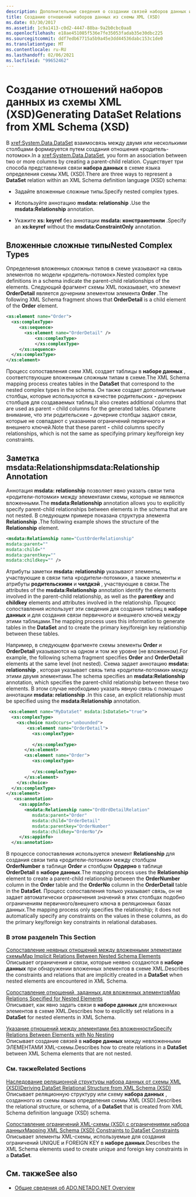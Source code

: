 ```yaml
---
description: Дополнительные сведения о создании связей наборов данных из XML-схемы (XSD)
title: Создание отношений наборов данных из схемы XML (XSD)
ms.date: 03/30/2017
ms.assetid: 1c9a1413-c0d2-4447-88ba-9a2b0cbc0aa8
ms.openlocfilehash: e18ae451085f536e7fe35053fadab35e30dbc225
ms.sourcegitcommit: ddf7edb67715a5b9a45e3dd44536dabc153c1de0
ms.translationtype: MT
ms.contentlocale: ru-RU
ms.lasthandoff: 02/06/2021
ms.locfileid: "99652462"
---
```

# <a name="generating-dataset-relations-from-xml-schema-xsd"></a><span data-ttu-id="6fce5-103">Создание отношений наборов данных из схемы XML (XSD)</span><span class="sxs-lookup"><span data-stu-id="6fce5-103">Generating DataSet Relations from XML Schema (XSD)</span></span>

<span data-ttu-id="6fce5-104">В <xref:System.Data.DataSet> взаимосвязь между двумя или несколькими столбцами формируется путем создания отношения «родитель-потомок».</span><span class="sxs-lookup"><span data-stu-id="6fce5-104">In a <xref:System.Data.DataSet>, you form an association between two or more columns by creating a parent-child relation.</span></span> <span data-ttu-id="6fce5-105">Существует три способа представления связи **набора данных** в схеме языка определения схемы XML (XSD).</span><span class="sxs-lookup"><span data-stu-id="6fce5-105">There are three ways to represent a **DataSet** relation within an XML Schema definition language (XSD) schema:</span></span>  
  
- <span data-ttu-id="6fce5-106">Задайте вложенные сложные типы.</span><span class="sxs-lookup"><span data-stu-id="6fce5-106">Specify nested complex types.</span></span>  
  
- <span data-ttu-id="6fce5-107">Используйте аннотацию **msdata: relationship** .</span><span class="sxs-lookup"><span data-stu-id="6fce5-107">Use the **msdata:Relationship** annotation.</span></span>  
  
- <span data-ttu-id="6fce5-108">Укажите **xs: keyref** без аннотации **msdata: констраинтонли** .</span><span class="sxs-lookup"><span data-stu-id="6fce5-108">Specify an **xs:keyref** without the **msdata:ConstraintOnly** annotation.</span></span>  
  
## <a name="nested-complex-types"></a><span data-ttu-id="6fce5-109">Вложенные сложные типы</span><span class="sxs-lookup"><span data-stu-id="6fce5-109">Nested Complex Types</span></span>  

 <span data-ttu-id="6fce5-110">Определения вложенных сложных типов в схеме указывают на связь элементов по модели «родитель-потомок».</span><span class="sxs-lookup"><span data-stu-id="6fce5-110">Nested complex type definitions in a schema indicate the parent-child relationships of the elements.</span></span> <span data-ttu-id="6fce5-111">Следующий фрагмент схемы XML показывает, что элемент **OrderDetail** является дочерним элементом элемента **Order** .</span><span class="sxs-lookup"><span data-stu-id="6fce5-111">The following XML Schema fragment shows that **OrderDetail** is a child element of the **Order** element.</span></span>  
  
```xml  
<xs:element name="Order">  
  <xs:complexType>  
     <xs:sequence>
       <xs:element name="OrderDetail" />  
           <xs:complexType>
           </xs:complexType>  
     </xs:sequence>  
  </xs:complexType>  
</xs:element>  
```  
  
 <span data-ttu-id="6fce5-112">Процесс сопоставления схем XML создает таблицы в **наборе данных** , соответствующие вложенным сложным типам в схеме.</span><span class="sxs-lookup"><span data-stu-id="6fce5-112">The XML Schema mapping process creates tables in the **DataSet** that correspond to the nested complex types in the schema.</span></span> <span data-ttu-id="6fce5-113">Он также создает дополнительные столбцы, которые используются в качестве родительских **-** дочерних столбцов для создаваемых таблиц.</span><span class="sxs-lookup"><span data-stu-id="6fce5-113">It also creates additional columns that are used as parent **-** child columns for the generated tables.</span></span> <span data-ttu-id="6fce5-114">Обратите внимание, что эти родительские **-** дочерние столбцы задают связи, которые не совпадают с указанием ограничений первичного и внешнего ключей.</span><span class="sxs-lookup"><span data-stu-id="6fce5-114">Note that these parent **-** child columns specify relationships, which is not the same as specifying primary key/foreign key constraints.</span></span>  
  
## <a name="msdatarelationship-annotation"></a><span data-ttu-id="6fce5-115">Заметка msdata:Relationship</span><span class="sxs-lookup"><span data-stu-id="6fce5-115">msdata:Relationship Annotation</span></span>  

 <span data-ttu-id="6fce5-116">Аннотация **msdata: relationship** позволяет явно указать связи типа «родители-потомки» между элементами схемы, которые не являются вложенными.</span><span class="sxs-lookup"><span data-stu-id="6fce5-116">The **msdata:Relationship** annotation allows you to explicitly specify parent-child relationships between elements in the schema that are not nested.</span></span> <span data-ttu-id="6fce5-117">В следующем примере показана структура элемента **Relationship** .</span><span class="sxs-lookup"><span data-stu-id="6fce5-117">The following example shows the structure of the **Relationship** element.</span></span>  
  
```xml  
<msdata:Relationship name="CustOrderRelationship"
msdata:parent=""
msdata:child=""
msdata:parentkey=""
msdata:childkey="" />  
```  
  
 <span data-ttu-id="6fce5-118">Атрибуты заметки **msdata: relationship** указывают элементы, участвующие в связи типа «родители-потомки», а также элементы и атрибуты **родительскими** и **чилдкэй** , участвующие в связи.</span><span class="sxs-lookup"><span data-stu-id="6fce5-118">The attributes of the **msdata:Relationship** annotation identify the elements involved in the parent-child relationship, as well as the **parentkey** and **childkey** elements and attributes involved in the relationship.</span></span> <span data-ttu-id="6fce5-119">Процесс сопоставления использует эти сведения для создания таблиц в **наборе данных** и для создания связи первичного и внешнего ключей между этими таблицами.</span><span class="sxs-lookup"><span data-stu-id="6fce5-119">The mapping process uses this information to generate tables in the **DataSet** and to create the primary key/foreign key relationship between these tables.</span></span>  
  
 <span data-ttu-id="6fce5-120">Например, в следующем фрагменте схемы элементы **Order** и **OrderDetail** указываются на одном и том же уровне (не вложенном).</span><span class="sxs-lookup"><span data-stu-id="6fce5-120">For example, the following schema fragment specifies **Order** and **OrderDetail** elements at the same level (not nested).</span></span> <span data-ttu-id="6fce5-121">Схема задает аннотацию **msdata: relationship** , которая указывает связь типа «родители-потомки» между этими двумя элементами.</span><span class="sxs-lookup"><span data-stu-id="6fce5-121">The schema specifies an **msdata:Relationship** annotation, which specifies the parent-child relationship between these two elements.</span></span> <span data-ttu-id="6fce5-122">В этом случае необходимо указать явную связь с помощью аннотации **msdata: relationship** .</span><span class="sxs-lookup"><span data-stu-id="6fce5-122">In this case, an explicit relationship must be specified using the **msdata:Relationship** annotation.</span></span>  
  
```xml  
 <xs:element name="MyDataSet" msdata:IsDataSet="true">  
  <xs:complexType>  
    <xs:choice maxOccurs="unbounded">  
        <xs:element name="OrderDetail">  
          <xs:complexType>  
  
          </xs:complexType>  
       </xs:element>  
       <xs:element name="Order">  
          <xs:complexType>  
  
          </xs:complexType>  
       </xs:element>  
    </xs:choice>  
  </xs:complexType>  
</xs:element>  
   <xs:annotation>  
     <xs:appinfo>  
       <msdata:Relationship name="OrdOrdDetailRelation"  
          msdata:parent="Order"  
          msdata:child="OrderDetail"
          msdata:parentkey="OrderNumber"  
          msdata:childkey="OrderNo"/>  
     </xs:appinfo>  
  </xs:annotation>  
```  
  
 <span data-ttu-id="6fce5-123">В процессе сопоставления используется элемент **Relationship** для создания связи типа «родители-потомки» между столбцом **OrderNumber** в таблице **Order** и столбцом **Ордерно** в таблице **OrderDetail** в **наборе данных**.</span><span class="sxs-lookup"><span data-stu-id="6fce5-123">The mapping process uses the **Relationship** element to create a parent-child relationship between the **OrderNumber** column in the **Order** table and the **OrderNo** column in the **OrderDetail** table in the **DataSet**.</span></span> <span data-ttu-id="6fce5-124">Процесс сопоставления только указывает связь, он не задает автоматически ограничения значений в этих столбцах подобно ограничениям первичного/внешнего ключа в реляционных базах данных.</span><span class="sxs-lookup"><span data-stu-id="6fce5-124">The mapping process only specifies the relationship; it does not automatically specify any constraints on the values in these columns, as do the primary key/foreign key constraints in relational databases.</span></span>  
  
### <a name="in-this-section"></a><span data-ttu-id="6fce5-125">В этом разделе</span><span class="sxs-lookup"><span data-stu-id="6fce5-125">In This Section</span></span>  

 [<span data-ttu-id="6fce5-126">Сопоставление неявных отношений между вложенными элементами схемы</span><span class="sxs-lookup"><span data-stu-id="6fce5-126">Map Implicit Relations Between Nested Schema Elements</span></span>](map-implicit-relations-between-nested-schema-elements.md)  
 <span data-ttu-id="6fce5-127">Описывает ограничения и связи, которые неявно создаются в **наборе данных** при обнаружении вложенных элементов в схеме XML.</span><span class="sxs-lookup"><span data-stu-id="6fce5-127">Describes the constraints and relations that are implicitly created in a **DataSet** when nested elements are encountered in XML Schema.</span></span>  
  
 [<span data-ttu-id="6fce5-128">Сопоставление отношений, заданных для вложенных элементов</span><span class="sxs-lookup"><span data-stu-id="6fce5-128">Map Relations Specified for Nested Elements</span></span>](map-relations-specified-for-nested-elements.md)  
 <span data-ttu-id="6fce5-129">Описывает, как явно задать связи в **наборе данных** для вложенных элементов в схеме XML.</span><span class="sxs-lookup"><span data-stu-id="6fce5-129">Describes how to explicitly set relations in a **DataSet** for nested elements in XML Schema.</span></span>  
  
 [<span data-ttu-id="6fce5-130">Указание отношений между элементами без вложенности</span><span class="sxs-lookup"><span data-stu-id="6fce5-130">Specify Relations Between Elements with No Nesting</span></span>](specify-relations-between-elements-with-no-nesting.md)  
 <span data-ttu-id="6fce5-131">Описывает создание связей в **наборе данных** между невложенными ЭЛЕМЕНТАМИ XML-схемы.</span><span class="sxs-lookup"><span data-stu-id="6fce5-131">Describes how to create relations in a **DataSet** between XML Schema elements that are not nested.</span></span>  
  
### <a name="related-sections"></a><span data-ttu-id="6fce5-132">См. также</span><span class="sxs-lookup"><span data-stu-id="6fce5-132">Related Sections</span></span>  

 [<span data-ttu-id="6fce5-133">Наследование реляционной структуры набора данных от схемы XML (XSD)</span><span class="sxs-lookup"><span data-stu-id="6fce5-133">Deriving DataSet Relational Structure from XML Schema (XSD)</span></span>](deriving-dataset-relational-structure-from-xml-schema-xsd.md)  
 <span data-ttu-id="6fce5-134">Описывает реляционную структуру или схему **набора данных** , созданного из схемы языка определения схемы XML (XSD).</span><span class="sxs-lookup"><span data-stu-id="6fce5-134">Describes the relational structure, or schema, of a **DataSet** that is created from XML Schema definition language (XSD) schema.</span></span>  
  
 [<span data-ttu-id="6fce5-135">Сопоставление ограничений XML-схемы (XSD) с ограничениями набора данных</span><span class="sxs-lookup"><span data-stu-id="6fce5-135">Mapping XML Schema (XSD) Constraints to DataSet Constraints</span></span>](mapping-xml-schema-xsd-constraints-to-dataset-constraints.md)  
 <span data-ttu-id="6fce5-136">Описывает элементы XML-схемы, используемые для создания ограничений UNIQUE и FOREIGN KEY в **наборе данных**.</span><span class="sxs-lookup"><span data-stu-id="6fce5-136">Describes the XML Schema elements used to create unique and foreign key constraints in a **DataSet**.</span></span>  
  
## <a name="see-also"></a><span data-ttu-id="6fce5-137">См. также</span><span class="sxs-lookup"><span data-stu-id="6fce5-137">See also</span></span>

- [<span data-ttu-id="6fce5-138">Общие сведения об ADO.NET</span><span class="sxs-lookup"><span data-stu-id="6fce5-138">ADO.NET Overview</span></span>](../ado-net-overview.md)
